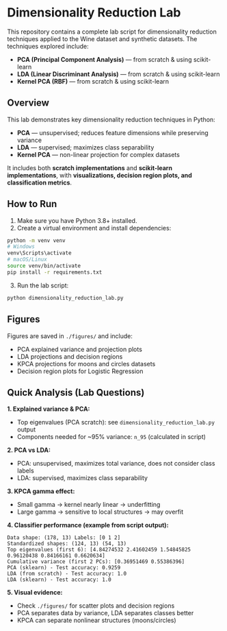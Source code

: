 # Dimensionality Reduction Lab 

This repository contains a complete lab script for dimensionality reduction techniques applied to the Wine dataset and synthetic datasets. The techniques explored include:

- **PCA (Principal Component Analysis)** — from scratch & using scikit-learn  
- **LDA (Linear Discriminant Analysis)** — from scratch & using scikit-learn  
- **Kernel PCA (RBF)** — from scratch & using scikit-learn  

## Overview

This lab demonstrates key dimensionality reduction techniques in Python:

- **PCA** — unsupervised; reduces feature dimensions while preserving variance  
- **LDA** — supervised; maximizes class separability  
- **Kernel PCA** — non-linear projection for complex datasets  

It includes both **scratch implementations** and **scikit-learn implementations**, with **visualizations, decision region plots, and classification metrics**.

## How to Run

1. Make sure you have Python 3.8+ installed.  
2. Create a virtual environment and install dependencies:

```bash
python -m venv venv
# Windows
venv\Scripts\activate
# macOS/Linux
source venv/bin/activate
pip install -r requirements.txt
```

3. Run the lab script:

```bash
python dimensionality_reduction_lab.py
```

## Figures

Figures are saved in `./figures/` and include:

- PCA explained variance and projection plots  
- LDA projections and decision regions  
- KPCA projections for moons and circles datasets  
- Decision region plots for Logistic Regression  
## Quick Analysis (Lab Questions)

**1. Explained variance & PCA:**  
- Top eigenvalues (PCA scratch): see `dimensionality_reduction_lab.py` output  
- Components needed for ~95% variance: `n_95` (calculated in script)  

**2. PCA vs LDA:**  
- PCA: unsupervised, maximizes total variance, does not consider class labels  
- LDA: supervised, maximizes class separability  

**3. KPCA gamma effect:**  
- Small gamma → kernel nearly linear → underfitting  
- Large gamma → sensitive to local structures → may overfit  

**4. Classifier performance (example from script output):**  
```
Data shape: (178, 13) Labels: [0 1 2]
Standardized shapes: (124, 13) (54, 13)
Top eigenvalues (first 6): [4.84274532 2.41602459 1.54845825 0.96120438 0.84166161 0.6620634]
Cumulative variance (first 2 PCs): [0.36951469 0.55386396]
PCA (sklearn) - Test accuracy: 0.9259
LDA (from scratch) - Test accuracy: 1.0
LDA (sklearn) - Test accuracy: 1.0
```

**5. Visual evidence:**  
- Check `./figures/` for scatter plots and decision regions  
- PCA separates data by variance, LDA separates classes better  
- KPCA can separate nonlinear structures (moons/circles)  
